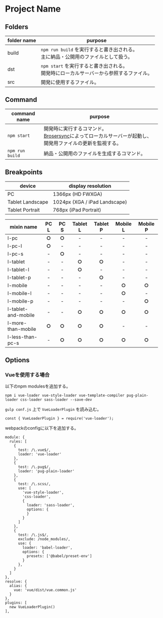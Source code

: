 # Project Name

## Folders

| folder name | purpose |
| --- | --- |
| build | `npm run build` を実行すると書き出される。<br>主に納品・公開用のファイルとして扱う。 |
| dst | `npm start` を実行すると書き出される。<br>開発時にローカルサーバーから参照するファイル。 |
| src | 開発に使用するファイル。 |

## Command

| command name | purpose |
| --- | --- |
| `npm start` | 開発時に実行するコマンド。<br>[Brosersync](https://github.com/browsersync/browser-sync)によってローカルサーバーが起動し、開発用ファイルの更新を監視する。 |
| `npm run build` | 納品・公開用のファイルを生成するコマンド。 |

## Breakpoints

| device | display resolution |
| --- | --- |
| PC | 1366px (HD FWXGA) |
| Tablet Landscape | 1024px (XGA / iPad Landscape) |
| Tablet Portrait | 768px (iPad Portrait) |

| mixin name | PC L | PC S | Tablet L | Tablet P | Mobile L | Mobile P |
| --- | :---: | :---: | :---: | :---: | :---: | :---: |
| l-pc | **○** | **○** | - | - | - | - |
| l-pc-l | **○** | - | - | - | - | - |
| l-pc-s | - | **○** | - | - | - | - |
| l-tablet | - | - | **○** | **○** | - | - |
| l-tablet-l | - | - | **○** | - | - | - |
| l-tablet-p | - | - | - | **○** | - | - |
| l-mobile | - | - | - | - | **○** | **○** |
| l-mobile-l | - | - | - | - | **○** | - |
| l-mobile-p | - | - | - | - | - | **○** |
| l-tablet-and-mobile | - | - | **○** | **○** | **○** | **○** |
| l-more-than-mobile | **○** | **○** | **○** | **○** | - | - |
| l-less-than-pc-s | - | **○** | **○** | **○** | **○** | **○** |

## Options

### Vueを使用する場合

以下のnpm modulesを追加する。

    npm i vue-loader vue-style-loader vue-template-compiler pug-plain-loader css-loader sass-loader --save-dev

`gulp conf.js` 上で `VueLoaderPlugin` を読み込む。

    const { VueLoaderPlugin } = require('vue-loader');

webpackのconfigに以下を追加する。

    module: {
      rules: [
        {
          test: /\.vue$/,
          loader: 'vue-loader'
        },
        {
          test: /\.pug$/,
          loader: 'pug-plain-loader'
        },
        {
          test: /\.scss/,
          use: [
            'vue-style-loader',
            'css-loader',
            {
              loader: 'sass-loader',
              options: {
              }
            }
          ]
        },
        {
          test: /\.js$/,
          exclude: /node_modules/,
          use: {
            loader: 'babel-loader',
            options: {
              presets: ['@babel/preset-env']
            }
          },
        }
      ]
    },
    resolve: {
      alias: {
        vue: 'vue/dist/vue.common.js'
      }
    },
    plugins: [
      new VueLoaderPlugin()
    ],
